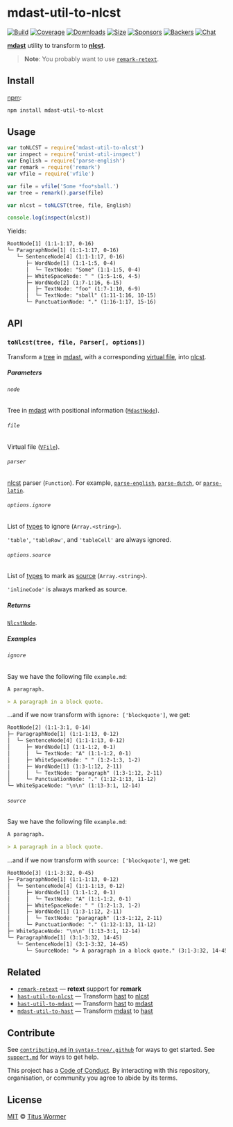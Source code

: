 # mdast-util-to-nlcst

[![Build][build-badge]][build]
[![Coverage][coverage-badge]][coverage]
[![Downloads][downloads-badge]][downloads]
[![Size][size-badge]][size]
[![Sponsors][sponsors-badge]][collective]
[![Backers][backers-badge]][collective]
[![Chat][chat-badge]][chat]

[**mdast**][mdast] utility to transform to [**nlcst**][nlcst].

> **Note**: You probably want to use [`remark-retext`][remark-retext].

## Install

[npm][]:

```sh
npm install mdast-util-to-nlcst
```

## Usage

```js
var toNLCST = require('mdast-util-to-nlcst')
var inspect = require('unist-util-inspect')
var English = require('parse-english')
var remark = require('remark')
var vfile = require('vfile')

var file = vfile('Some *foo*sball.')
var tree = remark().parse(file)

var nlcst = toNLCST(tree, file, English)

console.log(inspect(nlcst))
```

Yields:

```txt
RootNode[1] (1:1-1:17, 0-16)
└─ ParagraphNode[1] (1:1-1:17, 0-16)
   └─ SentenceNode[4] (1:1-1:17, 0-16)
      ├─ WordNode[1] (1:1-1:5, 0-4)
      │  └─ TextNode: "Some" (1:1-1:5, 0-4)
      ├─ WhiteSpaceNode: " " (1:5-1:6, 4-5)
      ├─ WordNode[2] (1:7-1:16, 6-15)
      │  ├─ TextNode: "foo" (1:7-1:10, 6-9)
      │  └─ TextNode: "sball" (1:11-1:16, 10-15)
      └─ PunctuationNode: "." (1:16-1:17, 15-16)
```

## API

### `toNlcst(tree, file, Parser[, options])`

Transform a [tree][] in [mdast][], with a corresponding [virtual file][vfile],
into [nlcst][].

##### Parameters

###### `node`

Tree in [mdast][] with positional information ([`MdastNode`][mdastnode]).

###### `file`

Virtual file ([`VFile`][vfile]).

###### `parser`

[nlcst][] parser (`Function`).
For example, [`parse-english`][english], [`parse-dutch`][dutch], or
[`parse-latin`][latin].

###### `options.ignore`

List of [types][type] to ignore (`Array.<string>`).

`'table'`, `'tableRow'`, and `'tableCell'` are always ignored.

###### `options.source`

List of [types][type] to mark as [source][] (`Array.<string>`).

`'inlineCode'` is always marked as source.

##### Returns

[`NlcstNode`][nlcstnode].

##### Examples

###### `ignore`

Say we have the following file `example.md`:

```md
A paragraph.

> A paragraph in a block quote.
```

…and if we now transform with `ignore: ['blockquote']`, we get:

```txt
RootNode[2] (1:1-3:1, 0-14)
├─ ParagraphNode[1] (1:1-1:13, 0-12)
│  └─ SentenceNode[4] (1:1-1:13, 0-12)
│     ├─ WordNode[1] (1:1-1:2, 0-1)
│     │  └─ TextNode: "A" (1:1-1:2, 0-1)
│     ├─ WhiteSpaceNode: " " (1:2-1:3, 1-2)
│     ├─ WordNode[1] (1:3-1:12, 2-11)
│     │  └─ TextNode: "paragraph" (1:3-1:12, 2-11)
│     └─ PunctuationNode: "." (1:12-1:13, 11-12)
└─ WhiteSpaceNode: "\n\n" (1:13-3:1, 12-14)
```

###### `source`

Say we have the following file `example.md`:

```md
A paragraph.

> A paragraph in a block quote.
```

…and if we now transform with `source: ['blockquote']`, we get:

```txt
RootNode[3] (1:1-3:32, 0-45)
├─ ParagraphNode[1] (1:1-1:13, 0-12)
│  └─ SentenceNode[4] (1:1-1:13, 0-12)
│     ├─ WordNode[1] (1:1-1:2, 0-1)
│     │  └─ TextNode: "A" (1:1-1:2, 0-1)
│     ├─ WhiteSpaceNode: " " (1:2-1:3, 1-2)
│     ├─ WordNode[1] (1:3-1:12, 2-11)
│     │  └─ TextNode: "paragraph" (1:3-1:12, 2-11)
│     └─ PunctuationNode: "." (1:12-1:13, 11-12)
├─ WhiteSpaceNode: "\n\n" (1:13-3:1, 12-14)
└─ ParagraphNode[1] (3:1-3:32, 14-45)
   └─ SentenceNode[1] (3:1-3:32, 14-45)
      └─ SourceNode: "> A paragraph in a block quote." (3:1-3:32, 14-45)
```

## Related

*   [`remark-retext`][remark-retext]
    — **retext** support for **remark**
*   [`hast-util-to-nlcst`](https://github.com/syntax-tree/hast-util-to-nlcst)
    — Transform [hast][] to [nlcst][]
*   [`hast-util-to-mdast`](https://github.com/syntax-tree/hast-util-to-mdast)
    — Transform [hast][] to [mdast][]
*   [`mdast-util-to-hast`](https://github.com/syntax-tree/mdast-util-to-hast)
    — Transform [mdast][] to [hast][]

## Contribute

See [`contributing.md` in `syntax-tree/.github`][contributing] for ways to get
started.
See [`support.md`][support] for ways to get help.

This project has a [Code of Conduct][coc].
By interacting with this repository, organisation, or community you agree to
abide by its terms.

## License

[MIT][license] © [Titus Wormer][author]

<!-- Definitions -->

[build-badge]: https://img.shields.io/travis/syntax-tree/mdast-util-to-nlcst.svg

[build]: https://travis-ci.org/syntax-tree/mdast-util-to-nlcst

[coverage-badge]: https://img.shields.io/codecov/c/github/syntax-tree/mdast-util-to-nlcst.svg

[coverage]: https://codecov.io/github/syntax-tree/mdast-util-to-nlcst

[downloads-badge]: https://img.shields.io/npm/dm/mdast-util-to-nlcst.svg

[downloads]: https://www.npmjs.com/package/mdast-util-to-nlcst

[size-badge]: https://img.shields.io/bundlephobia/minzip/mdast-util-to-nlcst.svg

[size]: https://bundlephobia.com/result?p=mdast-util-to-nlcst

[sponsors-badge]: https://opencollective.com/unified/sponsors/badge.svg

[backers-badge]: https://opencollective.com/unified/backers/badge.svg

[collective]: https://opencollective.com/unified

[chat-badge]: https://img.shields.io/badge/join%20the%20community-on%20spectrum-7b16ff.svg

[chat]: https://spectrum.chat/unified/syntax-tree

[npm]: https://docs.npmjs.com/cli/install

[license]: license

[author]: https://wooorm.com

[contributing]: https://github.com/syntax-tree/.github/blob/master/contributing.md

[support]: https://github.com/syntax-tree/.github/blob/master/support.md

[coc]: https://github.com/syntax-tree/.github/blob/master/code-of-conduct.md

[mdast]: https://github.com/syntax-tree/mdast

[nlcst]: https://github.com/syntax-tree/nlcst

[hast]: https://github.com/syntax-tree/hast

[remark-retext]: https://github.com/remarkjs/remark-retext

[vfile]: https://github.com/vfile/vfile

[english]: https://github.com/wooorm/parse-english

[latin]: https://github.com/wooorm/parse-latin

[dutch]: https://github.com/wooorm/parse-dutch

[type]: https://github.com/syntax-tree/mdast#ast

[source]: https://github.com/syntax-tree/nlcst#source

[tree]: https://github.com/syntax-tree/unist#tree

[mdastnode]: https://github.com/syntax-tree/mdast#nodes

[nlcstnode]: https://github.com/syntax-tree/nlcst#nodes
